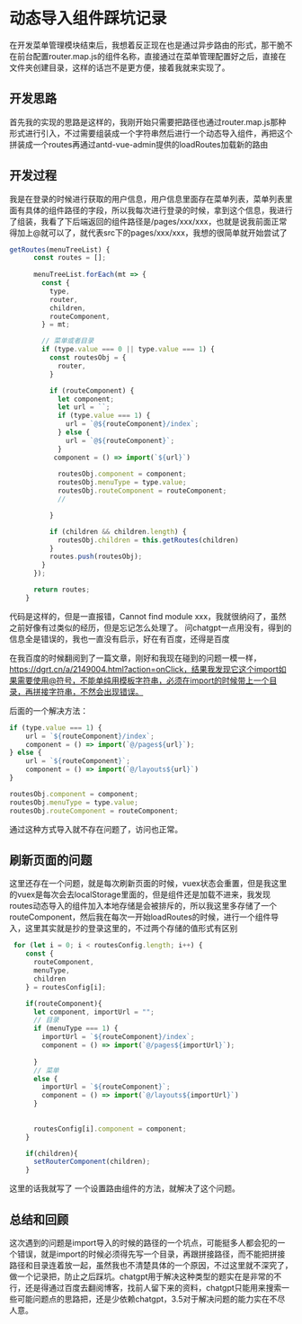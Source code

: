 # 动态导入组件踩坑记录

在开发菜单管理模块结束后，我想着反正现在也是通过异步路由的形式，那干脆不在前台配置router.map.js的组件名称，直接通过在菜单管理配置好之后，直接在文件夹创建目录，这样的话岂不是更方便，接着我就来实现了。



## 开发思路

首先我的实现的思路是这样的，我刚开始只需要把路径也通过router.map.js那种形式进行引入，不过需要组装成一个字符串然后进行一个动态导入组件，再把这个拼装成一个routes再通过antd-vue-admin提供的loadRoutes加载新的路由



## 开发过程

我是在登录的时候进行获取的用户信息，用户信息里面存在菜单列表，菜单列表里面有具体的组件路径的字段，所以我每次进行登录的时候，拿到这个信息，我进行了组装，我看了下后端返回的组件路径是/pages/xxx/xxx，也就是说我前面正常得加上@就可以了，就代表src下的pages/xxx/xxx，我想的很简单就开始尝试了

```js
getRoutes(menuTreeList) {
      const routes = [];
	
      menuTreeList.forEach(mt => {
        const {
          type,
          router,
          children,
          routeComponent,
        } = mt;

        // 菜单或者目录
        if (type.value === 0 || type.value === 1) {
          const routesObj = {
            router,
          }

          if (routeComponent) {
            let component;
            let url = ``;
            if (type.value === 1) {
              url = `@${routeComponent}/index`;
            } else {
              url = `@${routeComponent}`;
            }
           component = () => import(`${url}`)
          
            routesObj.component = component;
            routesObj.menuType = type.value;
            routesObj.routeComponent = routeComponent;
            // 

          }

          if (children && children.length) {
            routesObj.children = this.getRoutes(children)
          }
          routes.push(routesObj);
        }
      });

      return routes;
    }
```

代码是这样的，但是一直报错，Cannot find module xxx，我就很纳闷了，虽然之前好像有过类似的经历，但是忘记怎么处理了。 问chatgpt一点用没有，得到的信息全是错误的，我也一直没有启示，好在有百度，还得是百度

在我百度的时候翻阅到了一篇文章，刚好和我现在碰到的问题一模一样，https://dgrt.cn/a/2149004.html?action=onClick，结果我发现它这个import如果需要使用@符号，不能单纯用模板字符串，必须在import的时候带上一个目录，再拼接字符串，不然会出现错误。

后面的一个解决方法：

```js
if (type.value === 1) {
    url = `${routeComponent}/index`;
    component = () => import(`@/pages${url}`);
} else {
    url = `${routeComponent}`;
    component = () => import(`@/layouts${url}`)
}

routesObj.component = component;
routesObj.menuType = type.value;
routesObj.routeComponent = routeComponent;
```

通过这种方式导入就不存在问题了，访问也正常。



## 刷新页面的问题

这里还存在一个问题，就是每次刷新页面的时候，vuex状态会重置，但是我这里的vuex是每次会去localStorage里面的，但是组件还是加载不进来，我发现routes动态导入的组件加入本地存储是会被排斥的，所以我这里多存储了一个routeComponent，然后我在每次一开始loadRoutes的时候，进行一个组件导入，这里其实就是抄的登录这里的，不过两个存储的值形式有区别



```js
 for (let i = 0; i < routesConfig.length; i++) {
    const {
      routeComponent,
      menuType,
      children
    } = routesConfig[i];

    if(routeComponent){
      let component, importUrl = "";
      // 目录
      if (menuType === 1) {
        importUrl = `${routeComponent}/index`;
        component = () => import(`@/pages${importUrl}`);
   
      }
      // 菜单
      else {
        importUrl = `${routeComponent}`;
        component = () => import(`@/layouts${importUrl}`)
      }
      
  
      routesConfig[i].component = component;
    }

    if(children){
      setRouterComponent(children);
    }
```

这里的话我就写了 一个设置路由组件的方法，就解决了这个问题。



## 总结和回顾

这次遇到的问题是import导入的时候的路径的一个坑点，可能挺多人都会犯的一个错误，就是import的时候必须得先写一个目录，再跟拼接路径，而不能把拼接路径和目录连着放一起，虽然我也不清楚具体的一个原因，不过这里就不深究了，做一个记录把，防止之后踩坑。chatgpt用于解决这种类型的题实在是非常的不行，还是得通过百度去翻阅博客，找前人留下来的资料，chatgpt只能用来搜索一些可能问题点的思路把，还是少依赖chatgpt，3.5对于解决问题的能力实在不尽人意。